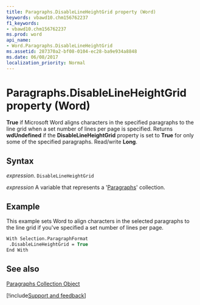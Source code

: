 ```yaml
---
title: Paragraphs.DisableLineHeightGrid property (Word)
keywords: vbawd10.chm156762237
f1_keywords:
- vbawd10.chm156762237
ms.prod: word
api_name:
- Word.Paragraphs.DisableLineHeightGrid
ms.assetid: 287370a2-bf08-0104-ec28-ba9e934a8848
ms.date: 06/08/2017
localization_priority: Normal
---
```



# Paragraphs.DisableLineHeightGrid property (Word)

 **True** if Microsoft Word aligns characters in the specified paragraphs to the line grid when a set number of lines per page is specified. Returns **wdUndefined** if the **DisableLineHeightGrid** property is set to **True** for only some of the specified paragraphs. Read/write **Long**.


## Syntax

_expression_. `DisableLineHeightGrid`

_expression_ A variable that represents a '[Paragraphs](Word.paragraphs.md)' collection.


## Example

This example sets Word to align characters in the selected paragraphs to the line grid if you've specified a set number of lines per page.


```vb
With Selection.ParagraphFormat 
 .DisableLineHeightGrid = True 
End With
```


## See also


[Paragraphs Collection Object](Word.paragraphs.md)

[!include[Support and feedback](~/includes/feedback-boilerplate.md)]